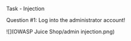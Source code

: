 Task - Injection

Question #1: Log into the administrator account!

![](OWASP Juice Shop/admin injection.png)
